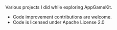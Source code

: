 Various projects I did while exploring AppGameKit.
- Code improvement contributions are welcome.
- Code is licensed under Apache License 2.0
